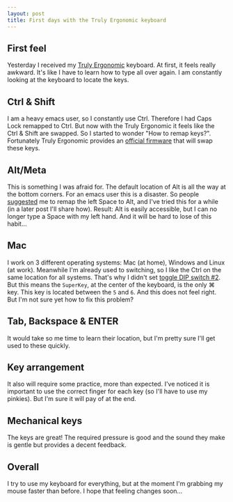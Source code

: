 ```yaml
--- 
layout: post
title: First days with the Truly Ergonomic keyboard
---
```

## First feel
Yesterday I received my [Truly Ergonomic](http://www.trulyergonomic.com/store/index.php?route=product/category&path=78#Model-207) keyboard. At first, it feels really awkward. It's like I have to learn how to type all over again. I am constantly looking at the keyboard to locate the keys.

## Ctrl &amp; Shift
I am a heavy emacs user, so I constantly use Ctrl. Therefore I had Caps Lock remapped to Ctrl.
But now with the Truly Ergonomic it feels like the Ctrl &amp; Shift are swapped. So I started to wonder &quot;How to remap keys?&quot;.
Fortunately Truly Ergonomic provides an [official firmware](http://www.trulyergonomic.com/store/index.php?route=product/category&path=79_90#Ctrl_Shift) that will swap these keys.

## Alt/Meta
This is something I was afraid for. The default location of Alt is all the way at the bottom corners. For an emacs user this is a disaster. So people [suggested](https://twitter.com/xah_lee/status/308865952584458240) me to remap the left Space to Alt, and I've tried this for a while (in a later post I'll share how). Result: Alt is easily accessible, but I can no longer type a Space with my left hand. And it will be hard to lose of this habit… 

## Mac
I work on 3 different operating systems: Mac (at home), Windows and Linux (at work). Meanwhile I'm already used to switching, so I like the Ctrl on the same location for all systems. That's why I didn't set [toggle DIP switch #2](http://www.trulyergonomic.com/store/index.php?route=product/category&path=79_80#DIP). But this means the `SuperKey`, at the center of the keyboard, is the only ⌘ key. This key is located between the `5` and `6`. And this does not feel right. But I'm not sure yet how to fix this problem?

## Tab, Backspace &amp; ENTER
It would take  so me time to learn their location, but I'm pretty sure I'll get used to these quickly.

## Key arrangement
It also will require some practice, more than expected. I've noticed it is important to use the correct finger for each key (so I'll have to use my pinkies). But I'm sure it will pay of at the end.

## Mechanical keys
The keys are great! The required pressure is good and the sound they make is gentle but provides a decent feedback.

## Overall
I try to use my keyboard for everything, but at the moment I'm grabbing my mouse faster than before. I hope that feeling changes soon...
